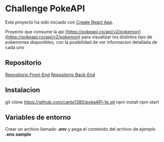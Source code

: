 # Challenge PokeAPI

Este proyecto ha sido iniciado con [Create React App](https://github.com/facebook/create-react-app).

Proyecto que consume la api [https://pokeapi.co/api/v2/pokemon](https://pokeapi.co/api/v2/pokemon) para visualizar los distintos tipo de pokemones disponibles, con la posibilidad de ver informacion detallada de cada uno

## Repositorio
[Repositorio Front-End](https://github.com/canto1380/pokeAPI-fe)
[Repositorio Back-End](https://github.com/canto1380/pokeAPI-be)
## Instalacion
git clone https://github.com/canto1380/pokeAPI-fe.git
npm install
npm start

## Variables de entorno
Crear un archivo llamado **.env** y pega el contenido del archivo de ejemplo **.env.sample**

